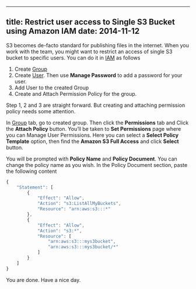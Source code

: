 ----
title: Restrict user access to Single S3 Bucket using Amazon IAM
date:   2014-11-12
----

S3 becomes de-facto standard for publishing files in the internet.
When you work with the team, you might want to restrict an access of single S3 bucket to
specific users. You can do it in [IAM](https://console.aws.amazon.com/iam/home) as follows

1. Create [Group](https://console.aws.amazon.com/iam/home#groups)
2. Create [User](https://console.aws.amazon.com/iam/home#users). Then use **Manage Password** to add a password for your user.
3. Add User to the created Group
4. Create and Attach Permission Policy for the group.

Step 1, 2 and 3 are straight forward. But creating and attaching permission
policy needs some attention.

In [Group](https://console.aws.amazon.com/iam/home#groups) tab, go to created group.
Then click the **Permissions** tab and Click the **Attach Policy** button.
You’ll be taken to **Set Permissions** page where you can Manage User Permissions.
Here you can select a **Select Policy Template** option, then find the **Amazon S3 Full Access**
and click **Select** button.

You will be prompted with **Policy Name** and **Policy Document**. You can
change the policy name as you wish. In the Policy Document section, paste the following content

```javascript
{
    "Statement": [
        {
            "Effect": "Allow",
            "Action": "s3:ListAllMyBuckets",
            "Resource": "arn:aws:s3:::*"
        },
        {
            "Effect": "Allow",
            "Action": "s3:*",
            "Resource": [
                "arn:aws:s3:::mys3bucket",
                "arn:aws:s3:::mys3bucket/*"
            ]
        }
    ]
}
```

You are done. Have a nice day.

